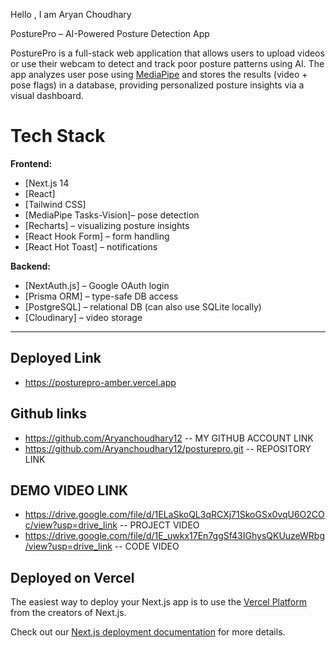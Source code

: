 Hello , I am Aryan Choudhary

PosturePro – AI-Powered Posture Detection App

PosturePro is a full-stack web application that allows users to upload videos or use their webcam to detect and track poor posture patterns using AI. The app analyzes user pose using [MediaPipe](https://google.github.io/mediapipe/) and stores the results (video + pose flags) in a database, providing personalized posture insights via a visual dashboard.

# Tech Stack

**Frontend:**
- [Next.js 14
- [React]
- [Tailwind CSS]
- [MediaPipe Tasks-Vision]– pose detection
- [Recharts] – visualizing posture insights
- [React Hook Form] – form handling
- [React Hot Toast] – notifications

**Backend:**
- [NextAuth.js] – Google OAuth login
- [Prisma ORM] – type-safe DB access
- [PostgreSQL] – relational DB (can also use SQLite locally)
- [Cloudinary] – video storage

---
## Deployed Link

- https://posturepro-amber.vercel.app
## Github links 

- https://github.com/Aryanchoudhary12  -- MY GITHUB ACCOUNT LINK
- https://github.com/Aryanchoudhary12/posturepro.git -- REPOSITORY LINK

## DEMO VIDEO LINK
- https://drive.google.com/file/d/1ELaSkoQL3qRCXj71SkoGSx0vqU6O2COc/view?usp=drive_link -- PROJECT VIDEO
- https://drive.google.com/file/d/1E_uwkx17En7ggSf43IGhysQKUuzeWRbg/view?usp=drive_link -- CODE VIDEO

## Deployed on Vercel

The easiest way to deploy your Next.js app is to use the [Vercel Platform](https://vercel.com/new?utm_medium=default-template&filter=next.js&utm_source=create-next-app&utm_campaign=create-next-app-readme) from the creators of Next.js.

Check out our [Next.js deployment documentation](https://nextjs.org/docs/app/building-your-application/deploying) for more details.
